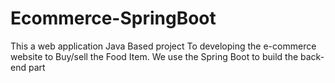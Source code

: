 # Ecommerce-SpringBoot
This a web application Java Based project To developing the e-commerce website to Buy/sell the Food Item. We use the Spring Boot to build the back-end part
